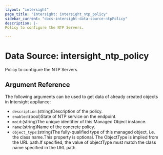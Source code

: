 ```yaml
---
layout: "intersight"
page_title: "Intersight: intersight_ntp_policy"
sidebar_current: "docs-intersight-data-source-ntpPolicy"
description: |-
Policy to configure the NTP Servers.

---
```


# Data Source: intersight_ntp_policy
Policy to configure the NTP Servers.

## Argument Reference
The following arguments can be used to get data of already created objects in Intersight appliance:
* `description`:(string)Description of the policy.
* `enabled`:(bool)State of NTP service on the endpoint.
* `moid`:(string)The unique identifier of this Managed Object instance.
* `name`:(string)Name of the concrete policy.
* `object_type`:(string)The fully-qualified type of this managed object, i.e. the class name.This property is optional. The ObjectType is implied from the URL path.If specified, the value of objectType must match the class name specified in the URL path.

